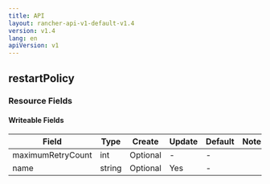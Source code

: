 ```yaml
---
title: API
layout: rancher-api-v1-default-v1.4
version: v1.4
lang: en
apiVersion: v1
---
```


## restartPolicy



### Resource Fields

#### Writeable Fields

Field | Type | Create | Update | Default | Notes
---|---|---|---|---|---
maximumRetryCount | int | Optional | - | - | 
name | string | Optional | Yes | - | 



<br>
